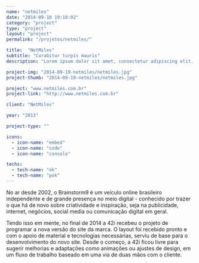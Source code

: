 ```yaml
---
name: "netmiles"
date: "2014-09-18 19:10:02"
category: "project"
type: "project"
layout: "project"
permalink: "/projetos/netmiles/"

title:  "NetMiles"
subtitle: "Curabitur turpis mauris"
description: "Lorem ipsum dolor sit amet, consectetur adipiscing elit. Sed sit amet hendrerit erat. Ut tristique mauris orci, quis ornare felis cursus et. Donec dui leo, malesuada a tellus at, venenatis ultrices tortor. Sed adipiscing, mauris in interdum malesuada, elit elit facilisis eros, consequat dapibus ipsum orci vel nulla."

project-img: "2014-09-19-netmiles/netmiles.jpg"
project-thumb: "2014-09-19-netmiles/netmiles.jpg"

project: "www.netmiles.com.br"
project-link: "http://www.netmiles.com.br"

client: "NetMiles"

year: "2013"

project-type: ""

icons:
  - icon-name: "embed"
  - icon-name: "code"
  - icon-name: "console"

techs:
  - tech-name: "ok"
  - tech-name: "pok"
---
```


No  ar desde 2002, o Brainstorm9 é um veículo online brasileiro independente e de grande presença no meio digital - conhecido por trazer o que há de novo sobre criatividade e inspiração, seja na publicidade, internet, negócios, social media ou comunicação digital em geral.

Tendo isso em mente, no final de 2014 a 42i recebeu o projeto de programar a nova versão do site da marca. O layout foi recebido pronto e com o apoio de material e tecnologias necessárias, serviu de base para o desenvolvimento do novo site. Desde o começo, a 42i ficou livre para sugerir melhorias e adaptações como animações ou ajustes de design, em um fluxo de trabalho baseado em uma via de duas mãos com o cliente.
